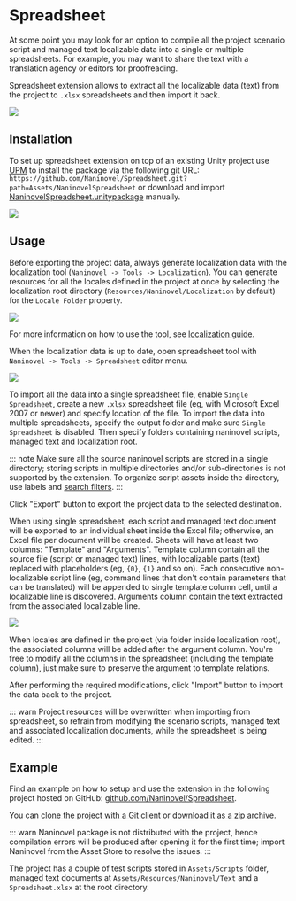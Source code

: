 ﻿# Spreadsheet

At some point you may look for an option to compile all the project scenario script and managed text localizable data into a single or multiple spreadsheets. For example, you may want to share the text with a translation agency or editors for proofreading.

Spreadsheet extension allows to extract all the localizable data (text) from the project to `.xlsx` spreadsheets and then import it back.

![](https://i.gyazo.com/e8b46fc74a5f633bdce9ec578b3ddf94.png)

## Installation

To set up spreadsheet extension on top of an existing Unity project use [UPM](https://docs.unity3d.com/Manual/upm-ui.html) to install the package via the following git URL: `https://github.com/Naninovel/Spreadsheet.git?path=Assets/NaninovelSpreadsheet` or download and import [NaninovelSpreadsheet.unitypackage](https://github.com/Naninovel/Spreadsheet/raw/main/NaninovelSpreadsheet.unitypackage) manually.

![](https://i.gyazo.com/b54e9daa9a483d9bf7f74f0e94b2d38a.gif)

## Usage

Before exporting the project data, always generate localization data with the localization tool (`Naninovel -> Tools -> Localization`). You can generate resources for all the locales defined in the project at once by selecting the localization root directory (`Resources/Naninovel/Localization` by default) for the `Locale Folder` property.

![](https://i.gyazo.com/047d43250a941b918de65205a19b2d78.png)

For more information on how to use the tool, see [localization guide](/guide/localization.md).

When the localization data is up to date, open spreadsheet tool with `Naninovel -> Tools -> Spreadsheet` editor menu.

![](https://i.gyazo.com/6789ed37b8e72282522bd34d332516af.png)

To import all the data into a single spreadsheet file, enable `Single Spreadsheet`, create a new `.xlsx` spreadsheet file (eg, with Microsoft Excel 2007 or newer) and specify location of the file. To import the data into multiple spreadsheets, specify the output folder and make sure `Single Spreadsheet` is disabled. Then specify folders containing naninovel scripts, managed text and localization root.

::: note
Make sure all the source naninovel scripts are stored in a single directory; storing scripts in multiple directories and/or sub-directories is not supported by the extension. To organize script assets inside the directory, use labels and [search filters](https://docs.unity3d.com/Manual/Searching.html).
:::

Click "Export" button to export the project data to the selected destination.

When using single spreadsheet, each script and managed text document will be exported to an individual sheet inside the Excel file; otherwise, an Excel file per document will be created. Sheets will have at least two columns: "Template" and "Arguments". Template column contain all the source file (script or managed text) lines, with localizable parts (text) replaced with placeholders (eg, `{0}`, `{1}` and so on). Each consecutive non-localizable script line (eg, command lines that don't contain parameters that can be translated) will be appended to single template column cell, until a localizable line is discovered. Arguments column contain the text extracted from the associated localizable line.

![](https://i.gyazo.com/709cc837db4e0bc1fe988c9a29ed8956.png)

When locales are defined in the project (via folder inside localization root), the associated columns will be added after the argument column. You're free to modify all the columns in the spreadsheet (including the template column), just make sure to preserve the argument to template relations.

After performing the required modifications, click "Import" button to import the data back to the project.

::: warn
Project resources will be overwritten when importing from spreadsheet, so refrain from modifying the scenario scripts, managed text and associated localization documents, while the spreadsheet is being edited.
:::

## Example

Find an example on how to setup and use the extension in the following project hosted on GitHub: [github.com/Naninovel/Spreadsheet](https://github.com/Naninovel/Spreadsheet).

You can [clone the project with a Git client](https://help.github.com/en/github/creating-cloning-and-archiving-repositories/cloning-a-repository) or [download it as a zip archive](https://github.com/Naninovel/Spreadsheet/archive/main.zip). 

::: warn
Naninovel package is not distributed with the project, hence compilation errors will be produced after opening it for the first time; import Naninovel from the Asset Store to resolve the issues.
:::

The project has a couple of test scripts stored in `Assets/Scripts` folder, managed text documents at `Assets/Resources/Naninovel/Text` and a `Spreadsheet.xlsx` at the root directory.